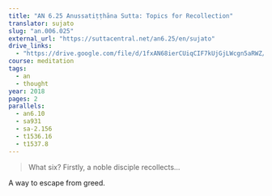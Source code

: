 ```yaml
---
title: "AN 6.25 Anussatiṭṭhāna Sutta: Topics for Recollection"
translator: sujato
slug: "an.006.025"
external_url: "https://suttacentral.net/an6.25/en/sujato"
drive_links:
  - "https://drive.google.com/file/d/1fxAN68ierCUiqCIF7kUjGjLWcgn5aRWZ/view?usp=drivesdk"
course: meditation
tags:
  - an
  - thought
year: 2018
pages: 2
parallels:
  - an6.10
  - sa931
  - sa-2.156
  - t1536.16
  - t1537.8
---
```


> What six? Firstly, a noble disciple recollects...

A way to escape from greed.

